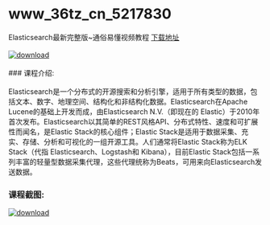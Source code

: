 # www_36tz_cn_5217830
Elasticsearch最新完整版~通俗易懂视频教程
[下载地址](http://www.36tz.cn/article/5217830 "下载地址")
<br/></br>[![download](http://36tz.cn/muke_img/2021_01_1-90-300x173.png "下载地址")](http://www.36tz.cn/article/5217830 "下载地址")
<br/></br>### 课程介绍:<br/></br>Elasticsearch是一个分布式的开源搜索和分析引擎，适用于所有类型的数据，包括文本、数字、地理空间、结构化和非结构化数据。Elasticsearch在Apache Lucene的基础上开发而成，由Elasticsearch N.V.（即现在的 Elastic）于2010年首次发布。Elasticsearch以其简单的REST风格API、分布式特性、速度和可扩展性而闻名，是Elastic Stack的核心组件；Elastic Stack是适用于数据采集、充实、存储、分析和可视化的一组开源工具。人们通常将Elastic Stack称为ELK Stack（代指 Elasticsearch、Logstash和 Kibana），目前Elastic Stack包括一系列丰富的轻量型数据采集代理，这些代理统称为Beats，可用来向Elasticsearch发送数据。

### 课程截图:
[![download](http://36tz.cn/muke_img/2021_01_2-107.png "下载地址")](http://www.36tz.cn/article/5217830 "下载地址")
